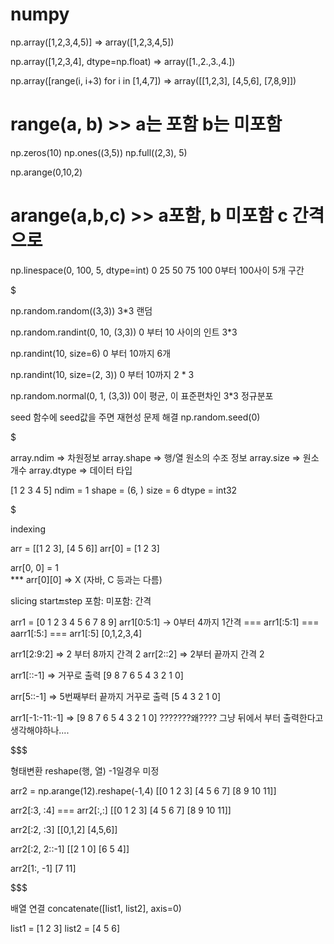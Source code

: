 # numpy

np.array([1,2,3,4,5)]
=> array([1,2,3,4,5])


np.array([1,2,3,4], dtype=np.float)
=> array([1.,2.,3.,4.])


np.array([range(i, i+3) for i in [1,4,7])
=> array([[1,2,3], [4,5,6], [7,8,9]])

# range(a, b) >> a는 포함 b는 미포함


np.zeros(10)
np.ones((3,5))
np.full((2,3), 5)


np.arange(0,10,2)
# arange(a,b,c) >> a포함, b 미포함 c 간격으로

np.linespace(0, 100, 5, dtype=int)
0 25 50 75 100
0부터 100사이 5개 구간



$$$$$$$$$$$$$$$$$$$$$$$$$$$$$$$$$



np.random.random((3,3))
3*3 랜덤

np.random.randint(0, 10, (3,3))
0 부터 10 사이의 인트 3*3

np.randint(10, size=6)
0 부터 10까지 6개

np.randint(10, size=(2, 3))
0 부터 10까지 2 * 3


np.random.normal(0, 1, (3,3))
0이 평균, 이 표준편차인 3*3 정규분포



seed 함수에 seed값을 주면 재현성 문제 해결
np.random.seed(0)




$$$$$$$$$$$$$$$$$$$$$$$$$$$$$$$$$



array.ndim => 차원정보
array.shape => 행/열 원소의 수조 정보
array.size => 원소 개수
array.dtype => 데이터 타입

[1 2 3 4 5]
ndim = 1
shape = (6, )
size = 6
dtype = int32



$$$$$$$$$$$$$$$$$$$$$$$$$$$$$$$$$



indexing

arr = [[1 2 3], [4 5 6]]
arr[0] = [1 2 3]

arr[0, 0] = 1   
 *** arr[0][0] => X (자바, C 등과는 다름)

slicing
start:end:step
포함: 미포함: 간격

arr1 = [0 1 2 3 4 5 6 7 8 9]
arr1[0:5:1] -> 0부터 4까지 1간격 === arr1[:5:1] === aarr1[:5:] === arr1[:5]
[0,1,2,3,4]


arr1[2:9:2] => 2 부터 8까지 간격 2
arr[2::2] => 2부터 끝까지 간격 2

arr1[::-1] => 거꾸로 출력
[9 8 7 6 5 4 3 2 1 0]

arr[5::-1] => 5번째부터 끝까지 거꾸로 출력
[5 4 3 2 1 0]

arr1[-1:-11:-1] => 
[9 8 7 6 5 4 3 2 1 0] ???????왜????
그냥 뒤에서 부터 출력한다고 생각해야하나....


$$$$$$$$$$$$$$$$$$$$$$$$$$$$$$$$$$$


형태변환
reshape(행, 열)
-1일경우 미정


arr2 = np.arange(12).reshape(-1,4)
[[0 1 2 3]
 [4 5 6 7]
 [8 9 10 11]]
 
 
 arr2[:3, :4] === arr2[:,:]
 [[0 1 2 3]
 [4 5 6 7]
 [8 9 10 11]]

arr2[:2, :3]
[[0,1,2]
 [4,5,6]]
 
arr2[:2, 2::-1]
[[2 1 0]
 [6 5 4]]
 
 
arr2[1:, -1]
[7 11]



$$$$$$$$$$$$$$$$$$$$$$$$$$$$$$$$$$$$$$$$$$$$$$$$$$$$$$$



배열 연결
concatenate([list1, list2], axis=0)

list1 = [1 2 3]
list2 = [4 5 6]















